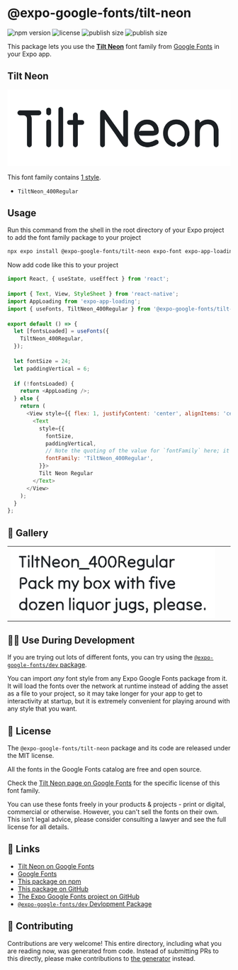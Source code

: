 # @expo-google-fonts/tilt-neon

![npm version](https://flat.badgen.net/npm/v/@expo-google-fonts/tilt-neon)
![license](https://flat.badgen.net/github/license/expo/google-fonts)
![publish size](https://flat.badgen.net/packagephobia/install/@expo-google-fonts/tilt-neon)
![publish size](https://flat.badgen.net/packagephobia/publish/@expo-google-fonts/tilt-neon)

This package lets you use the [**Tilt Neon**](https://fonts.google.com/specimen/Tilt+Neon) font family from [Google Fonts](https://fonts.google.com/) in your Expo app.

## Tilt Neon

![Tilt Neon](./font-family.png)

This font family contains [1 style](#-gallery).

- `TiltNeon_400Regular`

## Usage

Run this command from the shell in the root directory of your Expo project to add the font family package to your project
```sh
npx expo install @expo-google-fonts/tilt-neon expo-font expo-app-loading
```

Now add code like this to your project
```js
import React, { useState, useEffect } from 'react';

import { Text, View, StyleSheet } from 'react-native';
import AppLoading from 'expo-app-loading';
import { useFonts, TiltNeon_400Regular } from '@expo-google-fonts/tilt-neon';

export default () => {
  let [fontsLoaded] = useFonts({
    TiltNeon_400Regular,
  });

  let fontSize = 24;
  let paddingVertical = 6;

  if (!fontsLoaded) {
    return <AppLoading />;
  } else {
    return (
      <View style={{ flex: 1, justifyContent: 'center', alignItems: 'center' }}>
        <Text
          style={{
            fontSize,
            paddingVertical,
            // Note the quoting of the value for `fontFamily` here; it expects a string!
            fontFamily: 'TiltNeon_400Regular',
          }}>
          Tilt Neon Regular
        </Text>
      </View>
    );
  }
};

```

## 🔡 Gallery


||||
|-|-|-|
|![TiltNeon_400Regular](./TiltNeon_400Regular.ttf.png)||||


## 👩‍💻 Use During Development

If you are trying out lots of different fonts, you can try using the [`@expo-google-fonts/dev` package](https://github.com/expo/google-fonts/tree/master/font-packages/dev#readme).

You can import *any* font style from any Expo Google Fonts package from it. It will load the fonts
over the network at runtime instead of adding the asset as a file to your project, so it may take longer
for your app to get to interactivity at startup, but it is extremely convenient
for playing around with any style that you want.

## 📖 License

The `@expo-google-fonts/tilt-neon` package and its code are released under the MIT license.

All the fonts in the Google Fonts catalog are free and open source.

Check the [Tilt Neon page on Google Fonts](https://fonts.google.com/specimen/Tilt+Neon) for the specific license of this font family.

You can use these fonts freely in your products & projects - print or digital, commercial or otherwise. However, you can't sell the fonts on their own. This isn't legal advice, please consider consulting a lawyer and see the full license for all details.

## 🔗 Links

- [Tilt Neon on Google Fonts](https://fonts.google.com/specimen/Tilt+Neon)
- [Google Fonts](https://fonts.google.com/)
- [This package on npm](https://www.npmjs.com/package/@expo-google-fonts/tilt-neon)
- [This package on GitHub](https://github.com/expo/google-fonts/tree/master/font-packages/tilt-neon)
- [The Expo Google Fonts project on GitHub](https://github.com/expo/google-fonts)
- [`@expo-google-fonts/dev` Devlopment Package](https://github.com/expo/google-fonts/tree/master/font-packages/dev)

## 🤝 Contributing

Contributions are very welcome! This entire directory, including what you are reading now, was generated from code. Instead of submitting PRs to this directly, please make contributions to [the generator](https://github.com/expo/google-fonts/tree/master/packages/generator) instead.
